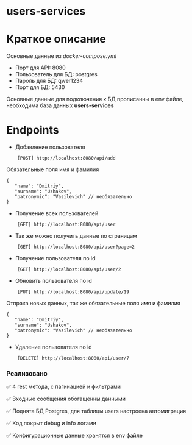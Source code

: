# users-services
# Краткое описание 
Основные данные из *docker-compose.yml*
 - Порт для API: 8080
 - Пользователь для БД: postgres
 - Пароль для БД: qwer1234
 - Порт для БД: 5430 

Основные данные для подключения к БД прописанны в env файле, необходима 
база данных __users-services__

# Endpoints

- Добавление пользователя
```
    [POST] http://localhost:8080/api/add
```
 Обязательные поля имя и фамилия
 ```
 {
    "name": "Dmitriy",
    "surname": "Ushakov",
    "patronymic": "Vasilevich" // необязательно
}
 ```

- Получение всех пользователей
```
    [GET] http://localhost:8080/api/user
```
- Так же можно получить данные по страницам
```
    [GET] http://localhost:8080/api/user?page=2
```
- Получение пользователя по id
```
    [GET] http://localhost:8080/api/user/2
```
- Обновить пользователя по id
```
    [PUT] http://localhost:8080/api/update/19
```
Отпрака новых данных, так же обязательные поля имя и фамилия
 ```
 {
    "name": "Dmitriy",
    "surname": "Ushakov",
    "patronymic": "Vasilevich" // необязательно
}
 ```
- Удаление пользователя по id
```
    [DELETE] http://localhost:8080/api/user/7
```
### Реализовано
✅ 4 rest метода, с пагинацией и фильтрами

✅ Входные сообщения обогащенны данными

✅ Поднята БД Postgres, для таблицы users настроена автомиграция

✅ Код покрыт debug и info логами

✅ Конфигурационные данные хранятся в env файле
